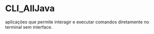 # CLI_AllJava
aplicações que permite interagir e executar comandos diretamente no terminal sem interface.
